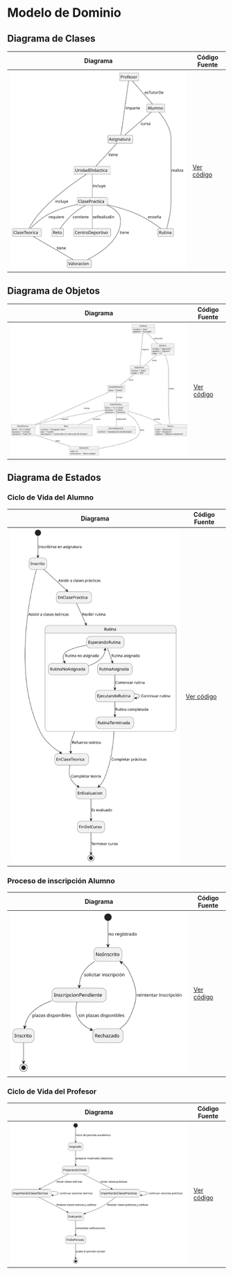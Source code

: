 # Modelo de Dominio

## Diagrama de Clases 
| Diagrama | Código Fuente |
|----------|---------------|
| ![Diagrama de Clases](https://github.com/celiabecerril/24-25-IdSw1-SDR/blob/main/Documentos/Imagenes/DiagramaClases/diagramaDeClases.svg)| [Ver código](https://github.com/celiabecerril/24-25-IdSw1-SDR/blob/main/Documentos/ModelosUML/evas.puml) |

## Diagrama de Objetos 
| Diagrama | Código Fuente |
|----------|---------------|
| ![Diagrama de Objetos](https://github.com/celiabecerril/24-25-IdSw1-SDR/blob/main/Documentos/Imagenes/DiagramaObjetos/DiagramaObjetos.svg)| [Ver código](https://github.com/celiabecerril/24-25-IdSw1-SDR/blob/main/Documentos/diagramaDeObjetos/diagramaDeObjetos.puml) |

## Diagrama de Estados 

### Ciclo de Vida del Alumno
| Diagrama | Código Fuente |
|----------|---------------|
| ![Ciclo de Vida del Alumno](https://github.com/celiabecerril/24-25-IdSw1-SDR/blob/main/Documentos/Imagenes/DiagramaEstados/cicloDeVidaAlumno.svg)| [Ver código](https://github.com/celiabecerril/24-25-IdSw1-SDR/blob/37ef0808a5f28ba79b64e1ca70ea474d57d3cab3/Documentos/diagramaDeEstados/Alumnos/CicloDeVidaAlumno.puml) |

### Proceso de inscripción Alumno
| Diagrama | Código Fuente |
|----------|---------------|
| ![Proceso de inscripción Alumno](https://github.com/celiabecerril/24-25-IdSw1-SDR/blob/a0cf57c736578d4bc465faeb1510e5e1f0a3e1d1/Documentos/Imagenes/DiagramaEstados/procesoDeInscripcionAlumno.svg)| [Ver código](https://github.com/celiabecerril/24-25-IdSw1-SDR/blob/a0cf57c736578d4bc465faeb1510e5e1f0a3e1d1/Documentos/diagramaDeEstados/Alumnos/ProcesoDeInscripcionAlumno.puml) |

### Ciclo de Vida del Profesor
| Diagrama | Código Fuente |
|----------|---------------|
| ![Ciclo de Vida del Profesor](https://github.com/celiabecerril/24-25-IdSw1-SDR/blob/78a460c7def2fd1e68340a14dd52388535f0bc66/Documentos/Imagenes/DiagramaEstados/cicloDeVidaProfesor.svg)| [Ver código](https://github.com/celiabecerril/24-25-IdSw1-SDR/blob/69c4a1398b4af19e9d88b2998174c6c785f520b7/Documentos/diagramaDeEstados/Profesor/cicloDeVidaProfesor.puml) |

